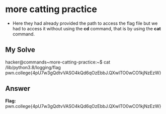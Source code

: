 # more catting practice
- Here they had already provided the path to access the flag file but we had to access it without using the **cd** command, that is by using the **cat** command.

## My Solve

hacker@commands~more-catting-practice:~$ cat /lib/python3.8/logging/flag  
pwn.college{4pU7w3gQdtvVASO4kQd6qOzEbbJ.QXwITO0wCO1kjNzEzW}  

## Answer
**Flag:** pwn.college{4pU7w3gQdtvVASO4kQd6qOzEbbJ.QXwITO0wCO1kjNzEzW}

